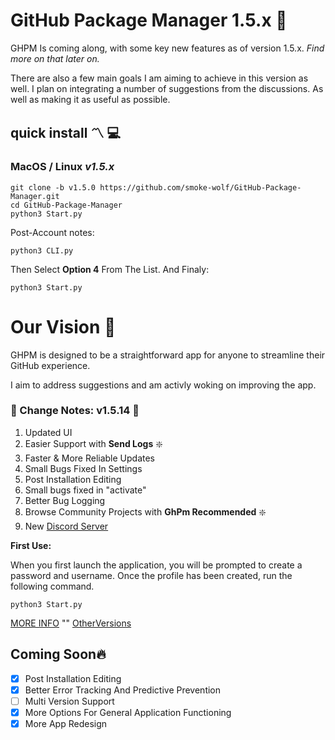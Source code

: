 
# GitHub Package Manager  1.5.x :low_brightness:

GHPM Is coming along, with some key new features as of version 1.5.x. *Find more on that later on.*

There are also a few main goals I am aiming to achieve in this version as well.  I plan on integrating a number of suggestions from the discussions.  As well as making it as useful as possible.

 
## quick install :part_alternation_mark: :computer:

### MacOS / Linux *v1.5.x*
	git clone -b v1.5.0 https://github.com/smoke-wolf/GitHub-Package-Manager.git
	cd GitHub-Package-Manager
	python3 Start.py
	
Post-Account notes:

    python3 CLI.py
Then Select **Option 4** From The List.
And Finaly: 

    python3 Start.py

# Our Vision :stars:
GHPM is designed to be a straightforward app for anyone to streamline their GitHub experience. 

I aim to address suggestions and am activly woking on improving the app.



### :currency_exchange: Change Notes: v1.5.14 :currency_exchange:

 

 1. Updated UI
 2. Easier Support with **Send Logs**  :sparkle:
 3. Faster & More Reliable Updates
 4. Small Bugs Fixed In Settings
 5. Post Installation Editing
 6. Small bugs fixed in "activate" 
 7. Better Bug Logging
 8. Browse Community Projects with **GhPm Recommended**  :sparkle:
 9. New [Discord Server](https://discord.gg/6fUH7QjpBq) 



	
**First Use:**

When you first launch the application, you will be prompted to create a password and username. Once the profile has been created, run the following command.

	python3 Start.py


[MORE INFO](https://raw.githubusercontent.com/smoke-wolf/GitHub-Package-Manager/main/System/Cache/System/ErrorLog/Errors) "" [OtherVersions](https://github.com/smoke-wolf/GitHub-Package-Manager/blob/INFO/README.md)

## Coming Soon:fire:

 

 - [X] Post Installation Editing
 - [x] Better Error Tracking And Predictive Prevention
 - [ ] Multi Version Support 
 - [X] More Options For General Application Functioning
 - [x] More App Redesign
